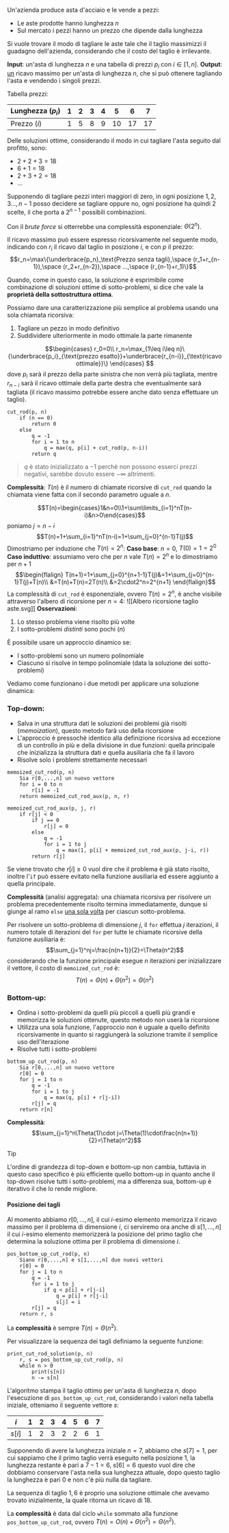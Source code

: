 Un'azienda produce asta d'acciaio e le vende a pezzi:
- Le aste prodotte hanno lunghezza $n$
- Sul mercato i pezzi hanno un prezzo che dipende dalla lunghezza

Si vuole trovare il modo di tagliare le aste tale che il taglio massimizzi il guadagno dell'azienda, considerando che il costo del taglio è irrilevante.

**Input**: un'asta di lunghezza $n$ e una tabella di prezzi $p_i$ con $i\in[1,n]$.
**Output**: <u>un</u> ricavo massimo per un'asta di lunghezza $n$, che si può ottenere tagliando l'asta e vendendo i singoli prezzi.

Tabella prezzi:

| Lunghezza ($p_i$) | 1   | 2   | 3   | 4   | 5   | 6   | 7   |
| ----------------- | --- | --- | --- | --- | --- | --- | --- |
| Prezzo ($i$)      | 1   | 5   | 8   | 9   | 10  | 17  | 17  |

Delle soluzioni ottime, considerando il modo in cui tagliare l'asta seguito dal profitto, sono:
- $2+2+3=18$
- $6+1=18$ 
- $2+3+2=18$
- $...$

Supponendo di tagliare pezzi interi maggiori di zero, in ogni posizione $1,2,3...,n-1$ posso decidere se tagliare oppure no, ogni posizione ha quindi $2$ scelte, il che porta a $2^{n-1}$ possibili combinazioni.

Con il _brute force_ si otterrebbe una complessità esponenziale: $\Theta(2^n)$.

Il ricavo massimo può essere espresso ricorsivamente nel seguente modo, indicando con $r_i$ il ricavo dal taglio in posizione $i$, e con $p$ il prezzo:
$$r_n=\max\{\underbrace{p_n}_\text{Prezzo senza tagli},\space (r_1+r_{n-1}),\space (r_2+r_{n-2}),\space ...,\space (r_{n-1}+r_1)\}$$

Quando, come in questo caso, la soluzione è esprimibile come combinazione di soluzioni ottime di sotto-problemi, si dice che vale la **proprietà della sottostruttura ottima**.

Possiamo dare una caratterizzazione più semplice al problema usando una sola chiamata ricorsiva:
1. Tagliare un pezzo in modo definitivo
2. Suddividere ulteriormente in modo ottimale la parte rimanente

$$\begin{cases}
r_0=0\\
r_n=\max_{1\leq i\leq n}\{\underbrace{p_i}_{\text{prezzo esatto}}+\underbrace{r_{n-i}}_{\text{ricavo ottimale}}\}
\end{cases}
$$
dove $p_i$ sarà il prezzo della parte sinistra che non verrà più tagliata, mentre $r_{n-i}$ sarà il ricavo ottimale della parte destra che eventualmente sarà tagliata (il ricavo massimo potrebbe essere anche dato senza effettuare un taglio).

```
cut_rod(p, n)
	if (n == 0)
		return 0
	else
		q = -1
		for i = 1 to n
			q = max(q, p[i] + cut_rod(p, n-i))
		return q
```

>$q$ è stato inizializzato a $-1$ perchè non possono esserci prezzi negativi, sarebbe dovuto essere $-\infty$ altrimenti.

**Complessità**: $T(n)$ è il numero di chiamate ricorsive di `cut_rod` quando la chiamata viene fatta con il secondo parametro uguale a $n$.

$$T(n)=\begin{cases}1&n=0\\1+\sum\limits_{i=1}^nT(n-i)&n>0\end{cases}$$
poniamo $j=n-i$
$$T(n)=1+\sum_{i=1}^nT(n-i)=1+\sum_{j=0}^{n-1}T(j)$$
Dimostriamo per induzione che $T(n)=2^n$:
**Caso base**: $n=0$, $T(0)=1=2^0$
**Caso induttivo**: assumiamo vero che per $n$ vale $T(n)=2^n$ e lo dimostriamo per $n+1$
$$\begin{flalign}
T(n+1)=1+\sum_{j=0}^{n+1-1}T(j)&=1+\sum_{j=0}^{n-1}T(j)+T(n)\\
&=T(n)+T(n)=2T(n)\\
&=2\cdot2^n=2^{n+1}
\end{flalign}$$
La complessità di `cut_rod` è esponenziale, ovvero $T(n)=2^n$, è anche visibile attraverso l'albero di ricorsione per $n=4$:
![[Albero ricorsione taglio aste.svg]]
**Osservazioni**:
1. Lo stesso problema viene risolto più volte
2. I sotto-problemi _distinti_ sono pochi ($n$)

È possibile usare un approccio dinamico se:
- I sotto-problemi sono un numero polinomiale
- Ciascuno si risolve in tempo polinomiale (data la soluzione dei sotto-problemi)

Vediamo come funzionano i due metodi per applicare una soluzione dinamica:

### Top-down:
- Salva in una struttura dati le soluzioni dei problemi già risolti (_memoization_), questo metodo farà uso della ricorsione
- L'approccio è pressochè identico alla definizione ricorsiva ad eccezione di un controllo in più e della divisione in due funzioni: quella principale che inizializza la struttura dati e quella ausiliaria che fa il lavoro
- Risolve solo i problemi strettamente necessari

```
memoized_cut_rod(p, n)
	Sia r[0,...,n] un nuovo vettore
	for i = 0 to n
		r[i] = -1
	return memoized_cut_rod_aux(p, n, r)

memoized_cut_rod_aux(p, j, r)
	if r[j] < 0
		if j == 0
			r[j] = 0
		else
			q = -1
			for i = 1 to j
				q = max(1, p[i] + memoized_cut_rod_aux(p, j-i, r))
		return r[j]
```

Se viene trovato che $r[i]\geq 0$ vuol dire che il problema è già stato risolto, inoltre l'`if` può essere evitato nella funzione ausiliaria ed essere aggiunto a quella principale.

**Complessità** (analisi aggregata):
una chiamata ricorsiva per risolvere un problema precedentemente risolto termina immediatamente, dunque si giunge al ramo `else` <u>una sola volta</u> per ciascun sotto-problema.

Per risolvere un sotto-problema di dimensione $j$, il `for` effettua $j$ iterazioni, il numero totale di iterazioni del `for` per tutte le chiamate ricorsive della funzione ausiliaria è:
$$\sum_{j=1}^nj=\frac{n(n+1)}{2}=\Theta(n^2)$$
considerando che la funzione principale esegue $n$ iterazioni per inizializzare il vettore, il costo di `memoized_cut_rod` è:
$$T(n)=\Theta(n)+\Theta(n^2)=\Theta(n^2)$$
### Bottom-up:
- Ordina i sotto-problemi da quelli più piccoli a quelli più grandi e memorizza le soluzioni ottenute, questo metodo non userà la ricorsione
- Utilizza una sola funzione, l'approccio non è uguale a quello definito ricorsivamente in quanto si raggiungerà la soluzione tramite il semplice uso dell'iterazione
- Risolve tutti i sotto-problemi

```
bottom_up_cut_rod(p, n)
	Sia r[0,...,n] un nuovo vettore
	r[0] = 0
	for j = 1 to n
		q = -1
		for i = 1 to j
			q = max(q, p[i] + r[j-i])
		r[j] = q
	return r[n]
```

**Complessità**:
$$\sum_{j=1}^n\Theta(1)\cdot j=\Theta(1)\cdot\frac{n(n+1)}{2}=\Theta(n^2)$$

>[!Tip]
>L'ordine di grandezza di top-down e bottom-up non cambia, tuttavia in questo caso specifico è più efficiente quello bottom-up in quanto anche il top-down risolve tutti i sotto-problemi, ma a differenza sua, bottom-up è iterativo il che lo rende migliore.

#### Posizione dei tagli
Al momento abbiamo $r[0,...,n]$, il cui $i$-esimo elemento memorizza il ricavo massimo per il problema di dimensione $i$, ci serviremo ora anche di $s[1,...,n]$ il cui $i$-esimo elemento memorizzerà la posizione del primo taglio che determina la soluzione ottima per il problema di dimensione $i$.

```
pos_bottom_up_cut_rod(p, n)
	Siano r[0,...,n] e s[1,...,n] due nuovi vettori
	r[0] = 0
	for j = 1 to n
		q = -1
		for i = 1 to j
			if q < p[i] + r[j-i]
				q = p[i] + r[j-i]
				s[j] = i
		r[j] = q
	return r, s
```

La **complessità** è sempre $T(n)=\Theta(n^2)$.

Per visualizzare la sequenza dei tagli definiamo la seguente funzione:
```
print_cut_rod_solution(p, n)
	r, s = pos_bottom_up_cut_rod(p, n)
	while n > 0
		print(s[n])
		n -= s[n]	
```

L'algoritmo stampa il taglio ottimo per un'asta di lunghezza $n$, dopo l'esecuzione di `pos_bottom_up_cut_rod`, considerando i valori nella tabella iniziale, otteniamo il seguente vettore $s$:

|  $i$   |  1  |  2  |  3  |  4  |  5  |  6  |  7  |
|:------:|:---:|:---:|:---:|:---:|:---:|:---:|:---:|
| $s[i]$ |  1  |  2  |  3  |  2  |  2  |  6  |  1  |

Supponendo di avere la lunghezza iniziale $n=7$, abbiamo che $s[7]=1$, per cui sappiamo che il primo taglio verrà eseguito nella posizione $1$, la lunghezza restante è pari a $7-1=6$, $s[6]=6$ questo vuol dire che dobbiamo conservare l'asta nella sua lunghezza attuale, dopo questo taglio la lunghezza è pari $0$ e non c'è più nulla da tagliare.

La sequenza di taglio $1,6$ è proprio una soluzione ottimale che avevamo trovato inizialmente, la quale ritorna un ricavo di $18$.

La **complessità** è data dal ciclo `while` sommato alla funzione `pos_bottom_up_cut_rod`, ovvero $T(n)=O(n)+\Theta(n^2)=\Theta(n^2)$.
